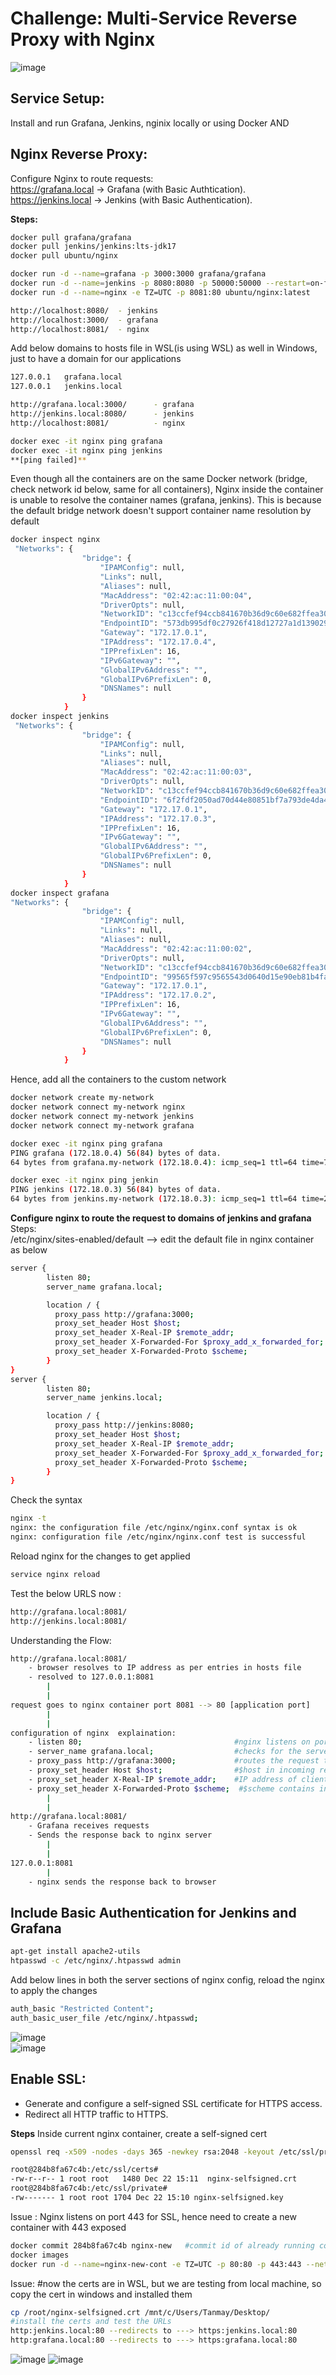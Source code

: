 # Challenge: Multi-Service Reverse Proxy with Nginx

![image](https://github.com/user-attachments/assets/2ba849e3-79a1-4562-afbe-8c43bb899bfe)


## **Service Setup:**  
Install and run Grafana, Jenkins,  nginix locally or using Docker AND  
## **Nginx Reverse Proxy:**  
Configure Nginx to route requests:  
https://grafana.local → Grafana (with Basic Authtication).  
https://jenkins.local → Jenkins (with Basic Authentication).  

**Steps:**
```bash
docker pull grafana/grafana
docker pull jenkins/jenkins:lts-jdk17
docker pull ubuntu/nginx

docker run -d --name=grafana -p 3000:3000 grafana/grafana
docker run -d --name=jenkins -p 8080:8080 -p 50000:50000 --restart=on-failure -v jenkins_home:/var/jenkins_home jenkins/jenkins:lts-jdk17
docker run -d --name=nginx -e TZ=UTC -p 8081:80 ubuntu/nginx:latest

http://localhost:8080/	- jenkins
http://localhost:3000/	- grafana
http://localhost:8081/	- nginx
````
Add below domains to hosts file in WSL(is using WSL) as well in Windows, just to have a domain for our applications  
```bash
127.0.0.1   grafana.local
127.0.0.1   jenkins.local

http://grafana.local:3000/		- grafana
http://jenkins.local:8080/		- jenkins
http://localhost:8081/			- nginx

docker exec -it nginx ping grafana
docker exec -it nginx ping jenkins
**[ping failed]**
```
Even though all the containers are on the same Docker network (bridge, check network id below, same for all containers), Nginx inside the container is unable to resolve the container names (grafana, jenkins). This is because the default bridge network doesn't support container name resolution by default  
```bash
docker inspect nginx
 "Networks": {
                "bridge": {
                    "IPAMConfig": null,
                    "Links": null,
                    "Aliases": null,
                    "MacAddress": "02:42:ac:11:00:04",
                    "DriverOpts": null,
                    "NetworkID": "c13ccfef94ccb841670b36d9c60e682ffea3021b1fe8922b2c80f68c1f856bab",
                    "EndpointID": "573db995df0c27926f418d12727a1d139029fda1bd617ddb490b5e9a0d550554",
                    "Gateway": "172.17.0.1",
                    "IPAddress": "172.17.0.4",
                    "IPPrefixLen": 16,
                    "IPv6Gateway": "",
                    "GlobalIPv6Address": "",
                    "GlobalIPv6PrefixLen": 0,
                    "DNSNames": null
                }
			}
docker inspect jenkins
 "Networks": {
                "bridge": {
                    "IPAMConfig": null,
                    "Links": null,
                    "Aliases": null,
                    "MacAddress": "02:42:ac:11:00:03",
                    "DriverOpts": null,
                    "NetworkID": "c13ccfef94ccb841670b36d9c60e682ffea3021b1fe8922b2c80f68c1f856bab",
                    "EndpointID": "6f2fdf2050ad70d44e80851bf7a793de4da46c70d2aed05921d0ea5ac2bee8b4",
                    "Gateway": "172.17.0.1",
                    "IPAddress": "172.17.0.3",
                    "IPPrefixLen": 16,
                    "IPv6Gateway": "",
                    "GlobalIPv6Address": "",
                    "GlobalIPv6PrefixLen": 0,
                    "DNSNames": null
                }
			}
docker inspect grafana
"Networks": {
                "bridge": {
                    "IPAMConfig": null,
                    "Links": null,
                    "Aliases": null,
                    "MacAddress": "02:42:ac:11:00:02",
                    "DriverOpts": null,
                    "NetworkID": "c13ccfef94ccb841670b36d9c60e682ffea3021b1fe8922b2c80f68c1f856bab",
                    "EndpointID": "99565f597c9565543d0640d15e90eb81b4fafe06854fe8eab3bc87354b778f3e",
                    "Gateway": "172.17.0.1",
                    "IPAddress": "172.17.0.2",
                    "IPPrefixLen": 16,
                    "IPv6Gateway": "",
                    "GlobalIPv6Address": "",
                    "GlobalIPv6PrefixLen": 0,
                    "DNSNames": null
                }
			}
```
Hence, add all the containers to the custom network  
```bash
docker network create my-network
docker network connect my-network nginx
docker network connect my-network jenkins
docker network connect my-network grafana

docker exec -it nginx ping grafana
PING grafana (172.18.0.4) 56(84) bytes of data.
64 bytes from grafana.my-network (172.18.0.4): icmp_seq=1 ttl=64 time=7.28 ms

docker exec -it nginx ping jenkin
PING jenkins (172.18.0.3) 56(84) bytes of data.
64 bytes from jenkins.my-network (172.18.0.3): icmp_seq=1 ttl=64 time=20.5 ms
```
**Configure nginx to route the request to domains of jenkins and grafana**  
Steps:  
/etc/nginx/sites-enabled/default --> edit the default file in nginx container as below  
```bash
server {
        listen 80;
        server_name grafana.local;

        location / {
          proxy_pass http://grafana:3000;
          proxy_set_header Host $host;
          proxy_set_header X-Real-IP $remote_addr;
          proxy_set_header X-Forwarded-For $proxy_add_x_forwarded_for;
          proxy_set_header X-Forwarded-Proto $scheme;
        }
}
server {
        listen 80;
        server_name jenkins.local;

        location / {
          proxy_pass http://jenkins:8080;
          proxy_set_header Host $host;
          proxy_set_header X-Real-IP $remote_addr;
          proxy_set_header X-Forwarded-For $proxy_add_x_forwarded_for;
          proxy_set_header X-Forwarded-Proto $scheme;
        }
}
```
Check the syntax  
```bash
nginx -t
nginx: the configuration file /etc/nginx/nginx.conf syntax is ok
nginx: configuration file /etc/nginx/nginx.conf test is successful
```
Reload nginx for the changes to get applied  
```bash
service nginx reload
```
Test the below URLS now :  
```bash
http://grafana.local:8081/
http://jenkins.local:8081/
```
Understanding the Flow:
```bash
http://grafana.local:8081/
	- browser resolves to IP address as per entries in hosts file
	- resolved to 127.0.0.1:8081
		|
		|
request goes to nginx container port 8081 --> 80 [application port]
		|
		|
configuration of nginx  explaination:
	- listen 80;                                  #nginx listens on port 80
	- server_name grafana.local;                  #checks for the server grafana.local
	- proxy_pass http://grafana:3000;             #routes the request to grafana container running on port 3000
	- proxy_set_header Host $host;                #$host in incoming request is host info (grafana.local), backend Grafana knows from which domain req came in
	- proxy_set_header X-Real-IP $remote_addr;    #IP address of client making the request
	- proxy_set_header X-Forwarded-Proto $scheme;  #$scheme contains info about whether  the incoming request in http or https
		|
		|
http://grafana.local:8081/
	- Grafana receives requests
	- Sends the response back to nginx server
		|
		|
127.0.0.1:8081
		|
	- nginx sends the response back to browser
```
## **Include Basic Authentication for Jenkins and  Grafana**
```bash
apt-get install apache2-utils
htpasswd -c /etc/nginx/.htpasswd admin
````
Add below lines in both the server sections of nginx config, reload the nginx to apply the changes
```bash
auth_basic "Restricted Content";
auth_basic_user_file /etc/nginx/.htpasswd;
````
![image](https://github.com/user-attachments/assets/4c19b5b0-5542-4eb3-bf3a-ae4281024609)  
![image](https://github.com/user-attachments/assets/c54370b2-f61b-4601-9b58-757bbda8421a)

## **Enable SSL:**
- Generate and configure a self-signed SSL certificate for HTTPS access.  
- Redirect all HTTP traffic to HTTPS.

**Steps**
Inside current nginx container, create a self-signed cert
```bash
openssl req -x509 -nodes -days 365 -newkey rsa:2048 -keyout /etc/ssl/private/nginx-selfsigned.key -out /etc/ssl/certs/nginx-selfsigned.crt

root@284b8fa67c4b:/etc/ssl/certs#
-rw-r--r-- 1 root root   1480 Dec 22 15:11  nginx-selfsigned.crt
root@284b8fa67c4b:/etc/ssl/private#
-rw------- 1 root root 1704 Dec 22 15:10 nginx-selfsigned.key
```` 
Issue : Nginx listens on port 443 for SSL, hence need to create a new container with 443 exposed  
```bash
docker commit 284b8fa67c4b nginx-new   #commit id of already running container
docker images
docker run -d --name=nginx-new-cont -e TZ=UTC -p 80:80 -p 443:443 --network=my-network nginx-new:latest
````
Issue: #now the certs are in WSL, but we are testing from local machine, so copy the cert in windows and installed them  
```bash
cp /root/nginx-selfsigned.crt /mnt/c/Users/Tanmay/Desktop/
#install the certs and test the URLs
http:jenkins.local:80 --redirects to ---> https:jenkins.local:80
http:grafana.local:80 --redirects to ---> https:grafana.local:80
````
![image](https://github.com/user-attachments/assets/7eccb787-a22b-45fa-87a5-0cdc96fee650)
![image](https://github.com/user-attachments/assets/f6875753-f22f-4824-a30d-9fa9a12af50f)



